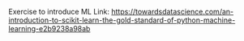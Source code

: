 Exercise to introduce ML
Link: https://towardsdatascience.com/an-introduction-to-scikit-learn-the-gold-standard-of-python-machine-learning-e2b9238a98ab
